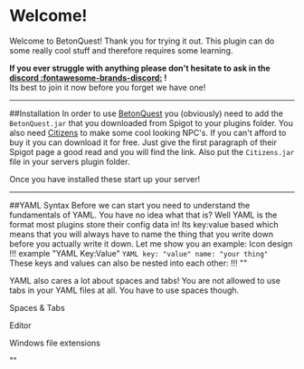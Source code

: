 # Welcome!
Welcome to BetonQuest! Thank you for trying it out. This plugin can do some really 
cool stuff and therefore requires some learning.
 
 **If you ever struggle with anything please don't hesitate to ask in the 
 <a href="https://discordapp.com/invite/rK6mfHq" target="_blank">discord :fontawesome-brands-discord:</a> !**    
 Its best to join it now before you forget we have one!

___
##Installation
In order to use <a href="https://www.spigotmc.org/resources/betonquest.2117/" target="_blank">BetonQuest</a> you (obviously)
 need to add the `BetonQuest.jar` that you downloaded from Spigot to your plugins folder.
You also need <a href="https://www.spigotmc.org/resources/citizens.13811/" target="_blank">Citizens</a> to make some cool 
looking NPC's. If you can't afford to buy it you can download it for free.
Just give the first paragraph of their Spigot page a good read and you will find the link. Also put the `Citizens.jar` file in your servers plugin folder.

Once you have installed these start up your server!

---

##YAML Syntax
Before we can start you need to understand the fundamentals of YAML.
You have no idea what that is? Well YAML is the format most plugins store their config data in!
Its key:value based which means that you will always have to name the thing that you write down before you actually
write it down. Let me show you an example:
    Icon design
!!! example "YAML Key:Value"
        ```YAML
        key: "value"
        name: "your thing"
        ```
These keys and values can also be nested into each other:
!!! ""


YAML also cares a lot about spaces and tabs! You are not allowed to use tabs in your YAML files at all. You have to
 use spaces though.
 
 
Spaces & Tabs


Editor


Windows file extensions


""
